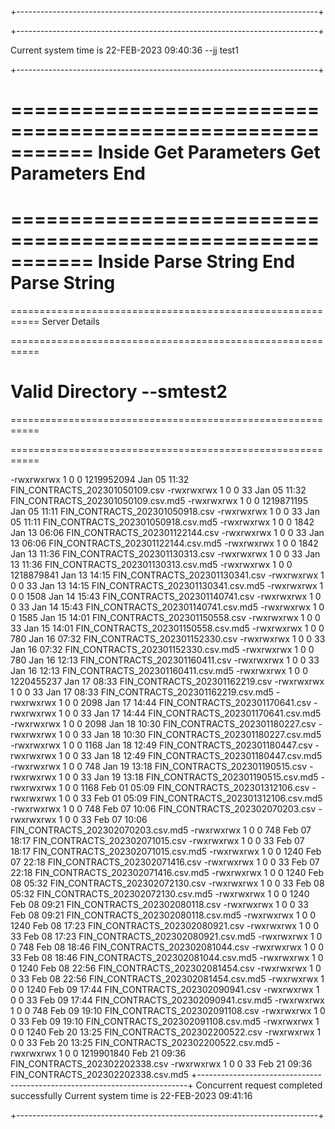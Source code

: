 +---------------------------------------------------------------------------+

+---------------------------------------------------------------------------+

Current system time is 22-FEB-2023 09:40:36
--jj test1

+---------------------------------------------------------------------------+

===========================================================
Inside Get Parameters 
Get Parameters End 
===========================================================
===========================================================
 Inside Parse String 
 End Parse String 
===========================================================
===========================================================
Server Details

===========================================================
 
Valid Directory
--smtest2
===========================================================

===========================================================
 
===========================================================



-rwxrwxrwx 1 0        0         1219952094 Jan 05 11:32 FIN_CONTRACTS_202301050109.csv
-rwxrwxrwx 1 0        0                 33 Jan 05 11:32 FIN_CONTRACTS_202301050109.csv.md5
-rwxrwxrwx 1 0        0         1219871195 Jan 05 11:11 FIN_CONTRACTS_202301050918.csv
-rwxrwxrwx 1 0        0                 33 Jan 05 11:11 FIN_CONTRACTS_202301050918.csv.md5
-rwxrwxrwx 1 0        0               1842 Jan 13 06:06 FIN_CONTRACTS_202301122144.csv
-rwxrwxrwx 1 0        0                 33 Jan 13 06:06 FIN_CONTRACTS_202301122144.csv.md5
-rwxrwxrwx 1 0        0               1842 Jan 13 11:36 FIN_CONTRACTS_202301130313.csv
-rwxrwxrwx 1 0        0                 33 Jan 13 11:36 FIN_CONTRACTS_202301130313.csv.md5
-rwxrwxrwx 1 0        0         1218879841 Jan 13 14:15 FIN_CONTRACTS_202301130341.csv
-rwxrwxrwx 1 0        0                 33 Jan 13 14:15 FIN_CONTRACTS_202301130341.csv.md5
-rwxrwxrwx 1 0        0               1508 Jan 14 15:43 FIN_CONTRACTS_202301140741.csv
-rwxrwxrwx 1 0        0                 33 Jan 14 15:43 FIN_CONTRACTS_202301140741.csv.md5
-rwxrwxrwx 1 0        0               1585 Jan 15 14:01 FIN_CONTRACTS_202301150558.csv
-rwxrwxrwx 1 0        0                 33 Jan 15 14:01 FIN_CONTRACTS_202301150558.csv.md5
-rwxrwxrwx 1 0        0                780 Jan 16 07:32 FIN_CONTRACTS_202301152330.csv
-rwxrwxrwx 1 0        0                 33 Jan 16 07:32 FIN_CONTRACTS_202301152330.csv.md5
-rwxrwxrwx 1 0        0                780 Jan 16 12:13 FIN_CONTRACTS_202301160411.csv
-rwxrwxrwx 1 0        0                 33 Jan 16 12:13 FIN_CONTRACTS_202301160411.csv.md5
-rwxrwxrwx 1 0        0         1220455237 Jan 17 08:33 FIN_CONTRACTS_202301162219.csv
-rwxrwxrwx 1 0        0                 33 Jan 17 08:33 FIN_CONTRACTS_202301162219.csv.md5
-rwxrwxrwx 1 0        0               2098 Jan 17 14:44 FIN_CONTRACTS_202301170641.csv
-rwxrwxrwx 1 0        0                 33 Jan 17 14:44 FIN_CONTRACTS_202301170641.csv.md5
-rwxrwxrwx 1 0        0               2098 Jan 18 10:30 FIN_CONTRACTS_202301180227.csv
-rwxrwxrwx 1 0        0                 33 Jan 18 10:30 FIN_CONTRACTS_202301180227.csv.md5
-rwxrwxrwx 1 0        0               1168 Jan 18 12:49 FIN_CONTRACTS_202301180447.csv
-rwxrwxrwx 1 0        0                 33 Jan 18 12:49 FIN_CONTRACTS_202301180447.csv.md5
-rwxrwxrwx 1 0        0                748 Jan 19 13:18 FIN_CONTRACTS_202301190515.csv
-rwxrwxrwx 1 0        0                 33 Jan 19 13:18 FIN_CONTRACTS_202301190515.csv.md5
-rwxrwxrwx 1 0        0               1168 Feb 01 05:09 FIN_CONTRACTS_202301312106.csv
-rwxrwxrwx 1 0        0                 33 Feb 01 05:09 FIN_CONTRACTS_202301312106.csv.md5
-rwxrwxrwx 1 0        0                748 Feb 07 10:06 FIN_CONTRACTS_202302070203.csv
-rwxrwxrwx 1 0        0                 33 Feb 07 10:06 FIN_CONTRACTS_202302070203.csv.md5
-rwxrwxrwx 1 0        0                748 Feb 07 18:17 FIN_CONTRACTS_202302071015.csv
-rwxrwxrwx 1 0        0                 33 Feb 07 18:17 FIN_CONTRACTS_202302071015.csv.md5
-rwxrwxrwx 1 0        0               1240 Feb 07 22:18 FIN_CONTRACTS_202302071416.csv
-rwxrwxrwx 1 0        0                 33 Feb 07 22:18 FIN_CONTRACTS_202302071416.csv.md5
-rwxrwxrwx 1 0        0               1240 Feb 08 05:32 FIN_CONTRACTS_202302072130.csv
-rwxrwxrwx 1 0        0                 33 Feb 08 05:32 FIN_CONTRACTS_202302072130.csv.md5
-rwxrwxrwx 1 0        0               1240 Feb 08 09:21 FIN_CONTRACTS_202302080118.csv
-rwxrwxrwx 1 0        0                 33 Feb 08 09:21 FIN_CONTRACTS_202302080118.csv.md5
-rwxrwxrwx 1 0        0               1240 Feb 08 17:23 FIN_CONTRACTS_202302080921.csv
-rwxrwxrwx 1 0        0                 33 Feb 08 17:23 FIN_CONTRACTS_202302080921.csv.md5
-rwxrwxrwx 1 0        0                748 Feb 08 18:46 FIN_CONTRACTS_202302081044.csv
-rwxrwxrwx 1 0        0                 33 Feb 08 18:46 FIN_CONTRACTS_202302081044.csv.md5
-rwxrwxrwx 1 0        0               1240 Feb 08 22:56 FIN_CONTRACTS_202302081454.csv
-rwxrwxrwx 1 0        0                 33 Feb 08 22:56 FIN_CONTRACTS_202302081454.csv.md5
-rwxrwxrwx 1 0        0               1240 Feb 09 17:44 FIN_CONTRACTS_202302090941.csv
-rwxrwxrwx 1 0        0                 33 Feb 09 17:44 FIN_CONTRACTS_202302090941.csv.md5
-rwxrwxrwx 1 0        0                748 Feb 09 19:10 FIN_CONTRACTS_202302091108.csv
-rwxrwxrwx 1 0        0                 33 Feb 09 19:10 FIN_CONTRACTS_202302091108.csv.md5
-rwxrwxrwx 1 0        0               1240 Feb 20 13:25 FIN_CONTRACTS_202302200522.csv
-rwxrwxrwx 1 0        0                 33 Feb 20 13:25 FIN_CONTRACTS_202302200522.csv.md5
-rwxrwxrwx 1 0        0         1219901840 Feb 21 09:36 FIN_CONTRACTS_202302202338.csv
-rwxrwxrwx 1 0        0                 33 Feb 21 09:36 FIN_CONTRACTS_202302202338.csv.md5
+---------------------------------------------------------------------------+
Concurrent request completed successfully
Current system time is 22-FEB-2023 09:41:16

+---------------------------------------------------------------------------+

